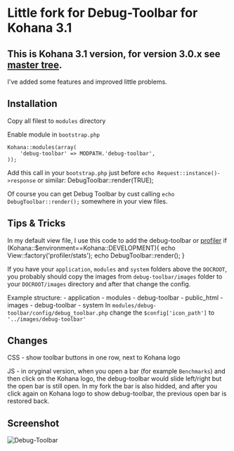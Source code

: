 Little fork for Debug-Toolbar for Kohana 3.1 
=============================================

This is Kohana 3.1 version, for version 3.0.x see [master tree](https://github.com/vokiel/debug-toolbar).
----------------------------------------------------------------------------------------------------

I've added some features and improved little problems.

Installation
------------
Copy all filest to `modules` directory

Enable module in `bootstrap.php` 
	
	Kohana::modules(array(
    	'debug-toolbar' => MODPATH.'debug-toolbar',
	));
	
Add this call in your `bootstrap.php` just before `echo Request::instance()->response`  or similar:
	DebugToolbar::render(TRUE);

Of course you can get Debug Toolbar by cust calling `echo DebugToolbar::render();` somewhere in your view files. 

Tips &amp; Tricks
-----------------
In my default view file, I use this code to add the debug-toolbar or [profiler](https://github.com/vokiel/profiler)
	if (Kohana::$environment==Kohana::DEVELOPMENT){
		echo View::factory('profiler/stats');
		echo DebugToolbar::render();
	}

If you have your `application`, `modules` and `system` folders above the `DOCROOT`, you probably should copy the images from `debug-toolbar/images` folder to your `DOCROOT/images` directory and after that change the config. 

Example structure:
	- application
	- modules
	   - debug-toolbar
	- public_html
	   - images
	      - debug-toolbar
	- system
In `modules/debug-toolbar/config/debug_toolbar.php` change the `$config['icon_path']` to `'../images/debug-toolbar'`

Changes
--------------
CSS - show toolbar buttons in one row, next to Kohana logo

JS - in oryginal version, when you open a bar (for example `Benchmarks`) and then click on the Kohana logo, the debug-toolbar would slide left/right but the open bar is still open.
In my fork the bar is also hidded, and after you click again on Kohana logo to show debug-toolbar, the previous open bar is restored back.

Screenshot
----------
![Debug-Toolbar](http://img406.imageshack.us/img406/7311/kohana31debugtoolbar.png "Kohana 3.1 Debug-Toolbar")